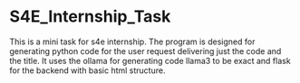 # S4E_Internship_Task
This is a mini task for s4e internship.
The program is designed for generating python code for the user request delivering just the code and the title.
It uses the ollama for generating code llama3 to be exact and flask for the backend with basic html structure.
